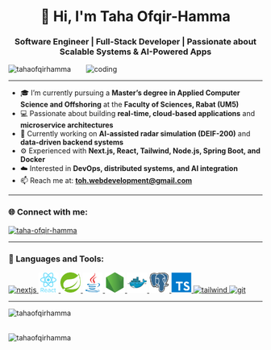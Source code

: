 <h1 align="center">👋 Hi, I'm Taha Ofqir-Hamma</h1>
<h3 align="center">Software Engineer | Full-Stack Developer | Passionate about Scalable Systems & AI-Powered Apps</h3>

<img align="right" alt="coding" width="350" src="https://thumbs.gfycat.com/ExemplaryFairFeline-max-1mb.gif">

<p align="left"> 
  <img src="https://komarev.com/ghpvc/?username=tahaofqirhamma&label=Profile%20views&color=0e75b6&style=flat" alt="tahaofqirhamma" /> 
</p>

---

- 🎓 I’m currently pursuing a **Master’s degree in Applied Computer Science and Offshoring** at the **Faculty of Sciences, Rabat (UM5)**  
- 💻 Passionate about building **real-time, cloud-based applications** and **microservice architectures**
- 🧠 Currently working on **AI-assisted radar simulation (DEIF-200)** and **data-driven backend systems**
- ⚙️ Experienced with **Next.js, React, Tailwind, Node.js, Spring Boot, and Docker**
- ☁️ Interested in **DevOps, distributed systems, and AI integration**  
- 📫 Reach me at: **toh.webdevelopment@gmail.com**

---

<h3 align="left">🌐 Connect with me:</h3>
<p align="left">
  <a href="https://www.linkedin.com/in/taha-ofqir-hamma-06928a23b/" target="blank">
    <img align="center" src="https://raw.githubusercontent.com/rahuldkjain/github-profile-readme-generator/master/src/images/icons/Social/linked-in-alt.svg" alt="taha-ofqir-hamma" height="30" width="40" />
  </a>
</p>

---

<h3 align="left">🧰 Languages and Tools:</h3>

<p align="left"> 
  <a href="https://nextjs.org/" target="_blank" rel="noreferrer"> 
    <img src="https://cdn.worldvectorlogo.com/logos/nextjs-2.svg" alt="nextjs" width="40" height="40"/> 
  </a> 
  <a href="https://reactjs.org/" target="_blank" rel="noreferrer"> 
    <img src="https://raw.githubusercontent.com/devicons/devicon/master/icons/react/react-original-wordmark.svg" alt="react" width="40" height="40"/> 
  </a> 
  <a href="https://spring.io/projects/spring-boot" target="_blank" rel="noreferrer"> 
    <img src="https://raw.githubusercontent.com/devicons/devicon/master/icons/spring/spring-original.svg" alt="spring" width="40" height="40"/> 
  </a>
  <a href="https://www.java.com" target="_blank" rel="noreferrer"> 
    <img src="https://raw.githubusercontent.com/devicons/devicon/master/icons/java/java-original.svg" alt="java" width="40" height="40"/> 
  </a>
  <a href="https://nodejs.org" target="_blank" rel="noreferrer"> 
    <img src="https://raw.githubusercontent.com/devicons/devicon/master/icons/nodejs/nodejs-original.svg" alt="nodejs" width="40" height="40"/> 
  </a> 
  <a href="https://www.docker.com/" target="_blank" rel="noreferrer"> 
    <img src="https://raw.githubusercontent.com/devicons/devicon/master/icons/docker/docker-original.svg" alt="docker" width="40" height="40"/> 
  </a> 
  <a href="https://www.postgresql.org/" target="_blank" rel="noreferrer"> 
    <img src="https://raw.githubusercontent.com/devicons/devicon/master/icons/postgresql/postgresql-original.svg" alt="postgresql" width="40" height="40"/> 
  </a>
  <a href="https://www.typescriptlang.org/" target="_blank" rel="noreferrer"> 
    <img src="https://raw.githubusercontent.com/devicons/devicon/master/icons/typescript/typescript-original.svg" alt="typescript" width="40" height="40"/> 
  </a> 
  <a href="https://tailwindcss.com/" target="_blank" rel="noreferrer"> 
    <img src="https://www.vectorlogo.zone/logos/tailwindcss/tailwindcss-icon.svg" alt="tailwind" width="40" height="40"/> 
  </a> 
  <a href="https://git-scm.com/" target="_blank" rel="noreferrer"> 
    <img src="https://www.vectorlogo.zone/logos/git-scm/git-scm-icon.svg" alt="git" width="40" height="40"/> 
  </a> 
</p>

---

<p>
  <img align="left" src="https://github-readme-stats.vercel.app/api/top-langs?username=tahaofqirhamma&show_icons=true&locale=en&layout=compact" alt="tahaofqirhamma" />
</p>
<br><br>
<p>
  <img align="center" src="https://github-readme-stats.vercel.app/api?username=tahaofqirhamma&show_icons=true&locale=en" alt="tahaofqirhamma" />
</p>
